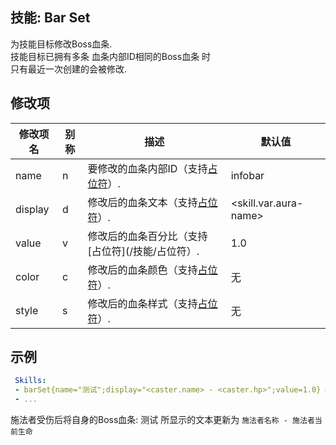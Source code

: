 技能: Bar Set
--------------------------

为技能目标修改Boss血条.  
技能目标已拥有多条 血条内部ID相同的Boss血条 时  
只有最近一次创建的会被修改.  

修改项
----------

| 修改项名 | 别称    | 描述                                                                                                    | 默认值 |
|-----------|------------|----------------------------------------------------------------------------------------------------------------|---------------|
| name      | n       | 要修改的血条内部ID（支持[占位符](/技能/占位符)）.                                | infobar                     |
| display   | d       | 修改后的血条文本（支持[占位符](/技能/占位符)）.                          | &lt;skill.var.aura-name&gt; |
| value     | v       | 修改后的血条百分比（支持[占位符](/技能/占位符）. | 1.0                         |
| color | c | 修改后的血条颜色（支持[占位符](/技能/占位符)）. | 无 |
| style | s | 修改后的血条样式（支持[占位符](/技能/占位符)）. | 无 |

示例
--------

```yaml
 Skills:
 - barSet{name="测试";display="<caster.name> - <caster.hp>";value=1.0} @self ~onDamaged
 - ...
```
施法者受伤后将自身的Boss血条: 测试 所显示的文本更新为 `施法者名称 - 施法者当前生命`